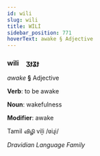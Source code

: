 ```yaml
---
id: wili
slug: wili
title: WİLİ
sidebar_position: 771
hoverText: awake § Adjective
---
```


### wili&emsp;<span kind="abugida">ʒɟʓɟ</span>

*awake* **§** Adjective

**Verb**: to be awake

**Noun**: wakefulness

**Modifier**: awake

Tamil விழி viḻi /ʋiɻi/

*Dravidian Language Family*